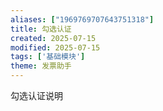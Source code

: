 ```yaml
---
aliases: ["1969769707643751318"]
title: 勾选认证
created: 2025-07-15
modified: 2025-07-15
tags: ['基础模块']
theme: 发票助手
---
```


勾选认证说明